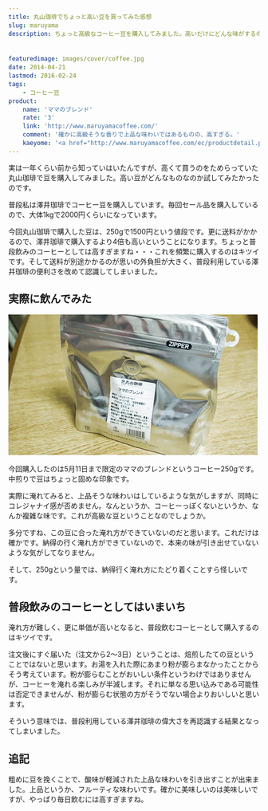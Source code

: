 ```yaml
---
title: 丸山珈琲でちょっと高い豆を買ってみた感想
slug: maruyama
description: ちょっと高級なコーヒー豆を購入してみました。高いだけにどんな味がするのだろうと思って飲んでみたのですが、ちょっと淹れ方が難しいのか、なかなか好みの味にはなりませんでした。値段も高いので普段飲むコーヒーとして採用は難しそうです。


featuredimage: images/cover/coffee.jpg
date: 2014-04-21
lastmod: 2016-02-24
tags: 
    - コーヒー豆
product:
    name: 'ママのブレンド'
    rate: '3'
    link: 'http://www.maruyamacoffee.com/'
    comment: '確かに高級そうな香りで上品な味わいではあるものの、高すぎる。'
    kaeyome: '<a href="http://www.maruyamacoffee.com/ec/productdetail.php?pid=BL180140025#.U1UHDuZPN14" target="_blank">http://www.maruyamacoffee.com/ec/productdetail.php?pid=BL180140025#.U1UHDuZPN14</a>'
---
```


実は一年くらい前から知っていはいたんですが、高くて買うのをためらっていた丸山珈琲で豆を購入してみました。高い豆がどんなものなのか試してみたかったのです。

普段私は澤井珈琲でコーヒー豆を購入しています。毎回セール品を購入しているので、大体1kgで2000円くらいになっています。

今回丸山珈琲で購入した豆は、250gで1500円という値段です。更に送料がかかるので、澤井珈琲で購入するより4倍も高いということになります。ちょっと普段飲みのコーヒーとしては高すぎますね・・・これを頻繁に購入するのはキツイです。そして送料が別途かかるのが思いの外負担が大きく、普段利用している澤井珈琲の便利さを改めて認識してしまいました。


## 実際に飲んでみた


![丸山珈琲ママのブレンド](P4212191.jpg)

今回購入したのは5月11日まで限定のママのブレンドというコーヒー250gです。中煎りで豆はちょっと固めな印象です。

実際に淹れてみると、上品そうな味わいはしているような気がしますが、同時にコレジャナイ感が否めません。なんというか、コーヒーっぽくないというか、なんか複雑な味です。これが高級な豆ということなのでしょうか。

多分ですね、この豆に合った淹れ方ができていないのだと思います。これだけは確かです。納得の行く淹れ方ができていないので、本来の味が引き出せていないような気がしてなりません。

そして、250gという量では、納得行く淹れ方にたどり着くことすら怪しいです。


## 普段飲みのコーヒーとしてはいまいち


淹れ方が難しく、更に単価が高いとなると、普段飲むコーヒーとして購入するのはキツイです。

注文後にすぐ届いた（注文から2〜3日）ということは、焙煎したての豆ということではないと思います。お湯を入れた際にあまり粉が膨らまなかったことからそう考えています。粉が膨らむことがおいしい条件というわけではありませんが、コーヒーを淹れる楽しみが半減します。それに単なる思い込みである可能性は否定できませんが、粉が膨らむ状態の方がそうでない場合よりおいしいと思います。

そういう意味では、普段利用している澤井珈琲の偉大さを再認識する結果となってしまいました。


## 追記


粗めに豆を挽くことで、酸味が軽減された上品な味わいを引き出すことが出来ました。上品というか、フルーティな味わいです。確かに美味しいのは美味しいですが、やっぱり毎日飲むには高すぎますね。


  